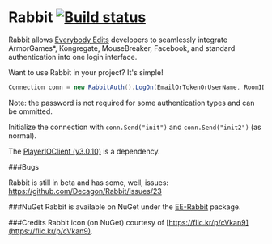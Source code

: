 Rabbit [![Build status](https://ci.appveyor.com/api/projects/status/6fxlb8bkqp18cg3c/branch/master)](https://ci.appveyor.com/project/Decagon/rabbit/branch/master)
======

Rabbit allows [Everybody Edits](http://everybodyedits.com) developers to seamlessly integrate ArmorGames*, Kongregate, MouseBreaker, Facebook, and standard authentication into one login interface. 

Want to use Rabbit in your project? It's simple!

```csharp
Connection conn = new RabbitAuth().LogOn(EmailOrTokenOrUserName, RoomID, Password);
```
Note: the password is not required for some authentication types and can be ommitted.

Initialize the connection with `conn.Send("init")` and `conn.Send("init2")` (as normal).

The [PlayerIOClient (v3.0.10)](https://gamesnet.yahoo.com/download/) is a dependency. 

###Bugs

Rabbit is still in beta and has some, well, issues: https://github.com/Decagon/Rabbit/issues/23

###NuGet
Rabbit is available on NuGet under the [EE-Rabbit](http://www.nuget.org/packages/EE-Rabbit/) package.


###Credits
Rabbit icon (on NuGet) courtesy of [https://flic.kr/p/cVkan9](https://flic.kr/p/cVkan9).

